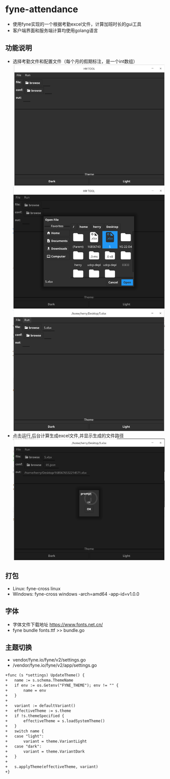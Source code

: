 # fyne-attendance 
* 使用fyne实现的一个根据考勤excel文件，计算加班时长的gui工具
* 客户端界面和服务端计算均使用golang语言

## 功能说明
- 选择考勤文件和配置文件（每个月的假期标注，是一个int数组）
  ![image](./data/1.png)
  ![image](./data/2.png)
  ![image](./data/3.png)
- 点击运行,后台计算生成excel文件,并显示生成的文件路径
  ![image](./data/4.png)

## 打包
- Linux:   fyne-cross linux
- Windows: fyne-cross windows -arch=amd64 -app-id=v1.0.0

## 字体
- 字体文件下载地址 https://www.fonts.net.cn/
- fyne bundle fonts.ttf >> bundle.go

## 主题切换
- vendor/fyne.io/fyne/v2/settings.go
- /vendor/fyne.io/fyne/v2/app/settings.go
```
+func (s *settings) UpdateTheme() {
+	name := s.schema.ThemeName
+	if env := os.Getenv("FYNE_THEME"); env != "" {
+		name = env
+	}
+
+	variant := defaultVariant()
+	effectiveTheme := s.theme
+	if !s.themeSpecified {
+		effectiveTheme = s.loadSystemTheme()
+	}
+	switch name {
+	case "light":
+		variant = theme.VariantLight
+	case "dark":
+		variant = theme.VariantDark
+	}
+
+	s.applyTheme(effectiveTheme, variant)
+}
```
